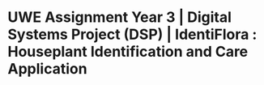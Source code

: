 # UWE Assignment Year 3 | Digital Systems Project (DSP) | IdentiFlora : Houseplant Identification and Care Application
